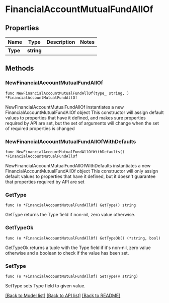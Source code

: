 # FinancialAccountMutualFundAllOf

## Properties

Name | Type | Description | Notes
------------ | ------------- | ------------- | -------------
**Type** | **string** |  | 

## Methods

### NewFinancialAccountMutualFundAllOf

`func NewFinancialAccountMutualFundAllOf(type_ string, ) *FinancialAccountMutualFundAllOf`

NewFinancialAccountMutualFundAllOf instantiates a new FinancialAccountMutualFundAllOf object
This constructor will assign default values to properties that have it defined,
and makes sure properties required by API are set, but the set of arguments
will change when the set of required properties is changed

### NewFinancialAccountMutualFundAllOfWithDefaults

`func NewFinancialAccountMutualFundAllOfWithDefaults() *FinancialAccountMutualFundAllOf`

NewFinancialAccountMutualFundAllOfWithDefaults instantiates a new FinancialAccountMutualFundAllOf object
This constructor will only assign default values to properties that have it defined,
but it doesn't guarantee that properties required by API are set

### GetType

`func (o *FinancialAccountMutualFundAllOf) GetType() string`

GetType returns the Type field if non-nil, zero value otherwise.

### GetTypeOk

`func (o *FinancialAccountMutualFundAllOf) GetTypeOk() (*string, bool)`

GetTypeOk returns a tuple with the Type field if it's non-nil, zero value otherwise
and a boolean to check if the value has been set.

### SetType

`func (o *FinancialAccountMutualFundAllOf) SetType(v string)`

SetType sets Type field to given value.



[[Back to Model list]](../README.md#documentation-for-models) [[Back to API list]](../README.md#documentation-for-api-endpoints) [[Back to README]](../README.md)



